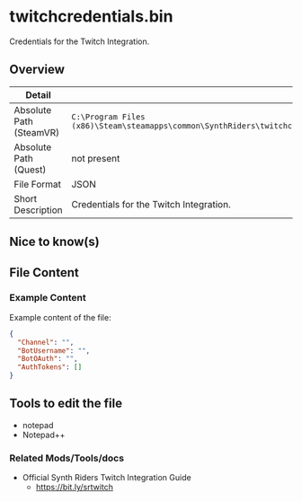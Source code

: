 # twitchcredentials.bin

Credentials for the Twitch Integration.

## Overview

| Detail                  |                                                                                   |
|-------------------------|-----------------------------------------------------------------------------------|
| Absolute Path (SteamVR) | `C:\Program Files (x86)\Steam\steamapps\common\SynthRiders\twitchcredentials.bin` |
| Absolute Path (Quest)   | not present                                                                       |
| File Format             | JSON                                                                              |
| Short Description       | Credentials for the Twitch Integration.                                           |

## Nice to know(s)

## File Content

### Example Content

Example content of the file:

````json
{
  "Channel": "",
  "BotUsername": "",
  "BotOAuth": "",
  "AuthTokens": []
}
````

## Tools to edit the file

- notepad
- Notepad++

### Related Mods/Tools/docs

- Official Synth Riders Twitch Integration Guide
    - https://bit.ly/srtwitch
